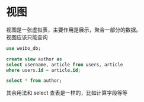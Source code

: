 # 视图

视图是一张虚拟表，主要作用是展示，聚合一部分的数据。  
视图应该只能查询

```sql
use weibo_db;

create view author as
select username, article from users, article
where users.id = article.id;

select * from author;
```

其余用法和 select 查表是一样的，比如计算字段等等
